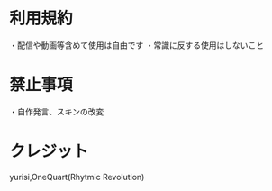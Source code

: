 # 利用規約　

・配信や動画等含めて使用は自由です
・常識に反する使用はしないこと
# 禁止事項
・自作発言、スキンの改変

# クレジット
yurisi,OneQuart(Rhytmic Revolution)
